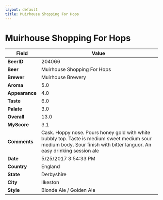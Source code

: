 ```yaml
---
layout: default
title: Muirhouse Shopping For Hops
---
```


# Muirhouse Shopping For Hops

| Field         | Value     |
|---------------|-----------|
| **BeerID** | 204066 |
| **Beer** | Muirhouse Shopping For Hops |
| **Brewer** | Muirhouse Brewery |
| **Aroma** | 5.0 |
| **Appearance** | 4.0 |
| **Taste** | 6.0 |
| **Palate** | 3.0 |
| **Overall** | 13.0 |
| **MyScore** | 3.1 |
| **Comments** | Cask. Hoppy nose. Pours honey gold with white bubbly top. Taste is medium sweet medium sour medium body. Sour finish with bitter languor. An easy drinking session ale |
| **Date** | 5/25/2017 3:54:33 PM |
| **Country** | England |
| **State** | Derbyshire |
| **City** | Ilkeston |
| **Style** | Blonde Ale / Golden Ale |
